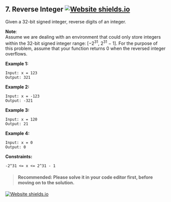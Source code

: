 
## 7. Reverse  Integer [![Website shields.io](https://img.shields.io/badge/Easy-green.svg)](https://sunilgudivada.github.io/Data-Structures-and-Algorithms/)

Given a 32-bit signed integer, reverse digits of an integer.  
  
**Note**:  
Assume we are dealing with an environment that could only store integers within the 32-bit signed integer range: [−2<sup>31</sup>,  2<sup>31</sup> − 1]. For the purpose of this problem, assume that your function returns 0 when the reversed integer overflows.  
  
**Example 1:**    

    Input: x = 123  
    Output: 321 

 
**Example 2:**  
  

    Input: x = -123  
    Output: -321  

**Example 3:**  
  

    Input: x = 120  
    Output: 21  

  
**Example 4:**  

    Input: x = 0  
    Output: 0 

 
**Constraints:**  
 

    -2^31 <= x <= 2^31 - 1  


> #### Recommended: Please solve it in your code editor first, before moving on to the solution.
  [![Website shields.io](https://img.shields.io/badge/28-solution-green.svg)](https://github.com/SunilGudivada/Data-Structures-and-Algorithms/blob/master/src/com/platform/leetCode/problems/_7_ReverseInteger.java)
